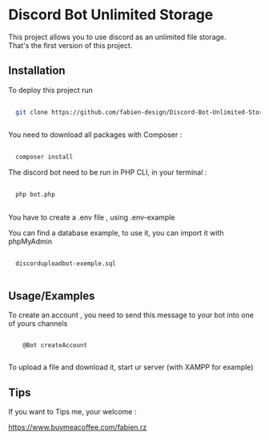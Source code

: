 
# Discord Bot Unlimited Storage

This project allows you to use discord as an unlimited file storage.  
That's the first version of this project.


## Installation

To deploy this project run

```bash
  
  git clone https://github.com/fabien-design/Discord-Bot-Unlimited-Storage.git
  
```

You need to download all packages with Composer :
```bash
  
  composer install


```
The discord bot need to be run in PHP CLI,
in your terminal :
```bash
  
  php bot.php
  
```
You have to create a .env file , using .env-example

You can find a database example, to use it, you can import it with phpMyAdmin

```bash
  
  discorduploadbot-exemple.sql
  
```




## Usage/Examples

To create an account , you need to send this message to your bot into one of yours channels

```cli
  
    @Bot createAccount
  
```

To upload a file and download it, start ur server (with XAMPP for example)  




## Tips

If you want to Tips me, your welcome : 

https://www.buymeacoffee.com/fabien.rz

